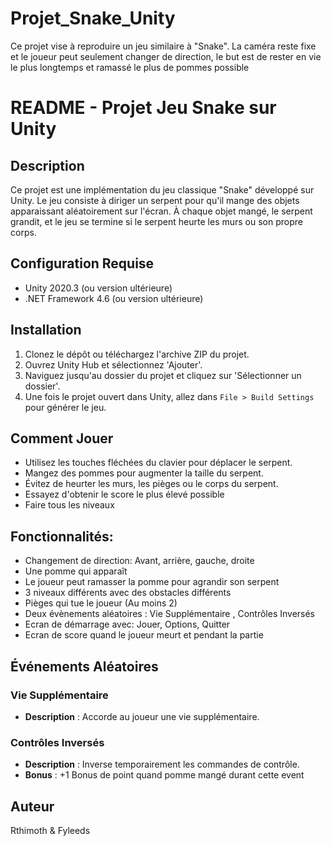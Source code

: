 # Projet_Snake_Unity

Ce projet vise à reproduire un jeu similaire à "Snake".
La caméra reste fixe et le joueur peut seulement changer de direction, le but est de
rester en vie le plus longtemps et ramassé le plus de pommes possible


# README - Projet Jeu Snake sur Unity

## Description
Ce projet est une implémentation du jeu classique "Snake" développé sur Unity. Le jeu consiste à diriger un serpent pour qu'il mange des objets apparaissant aléatoirement sur l'écran.
À chaque objet mangé, le serpent grandit, et le jeu se termine si le serpent heurte les murs ou son propre corps.

## Configuration Requise
- Unity 2020.3 (ou version ultérieure)
- .NET Framework 4.6 (ou version ultérieure)

## Installation
1. Clonez le dépôt ou téléchargez l'archive ZIP du projet.
2. Ouvrez Unity Hub et sélectionnez 'Ajouter'.
3. Naviguez jusqu'au dossier du projet et cliquez sur 'Sélectionner un dossier'.
4. Une fois le projet ouvert dans Unity, allez dans `File > Build Settings` pour générer le jeu.

## Comment Jouer
- Utilisez les touches fléchées du clavier pour déplacer le serpent.
- Mangez des pommes pour augmenter la taille du serpent.
- Évitez de heurter les murs, les pièges ou le corps du serpent.
- Essayez d'obtenir le score le plus élevé possible
- Faire tous les niveaux

## Fonctionnalités:
- Changement de direction: Avant, arrière, gauche, droite
- Une pomme qui apparaît
- Le joueur peut ramasser la pomme pour agrandir son serpent
- 3 niveaux différents avec des obstacles différents
- Pièges qui tue le joueur (Au moins 2)
- Deux évènements aléatoires : Vie Supplémentaire , Contrôles Inversés
- Ecran de démarrage avec: Jouer, Options, Quitter
- Ecran de score quand le joueur meurt et pendant la partie

## Événements Aléatoires

### Vie Supplémentaire
- **Description** : Accorde au joueur une vie supplémentaire.

### Contrôles Inversés
- **Description** : Inverse temporairement les commandes de contrôle.
- **Bonus** : +1 Bonus de point quand pomme mangé durant cette event

## Auteur
Rthimoth & Fyleeds
